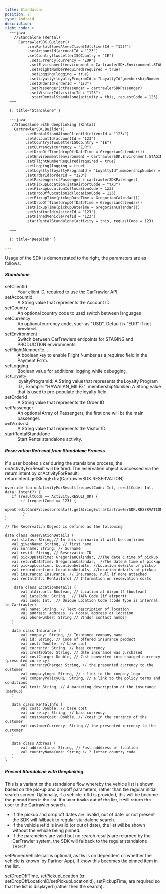 ```yaml
---
title: Standalone
position: 2
type: Android
description:
right_code: >
  ~~~java
    //Standalone (Rental)
      CartrawlerSDK.Builder()
          .setRentalStandAloneClientId(clientId = "1234")
          .setAccountId(accountId = "123")
          .setCountry(twoLetterISOCountry = "IE")
           .setCurrency(currency = "EUR")
           .setEnvironment(environment = CartrawlerSDK.Environment.STAGING)
           .setFlightNumberRequired(required = true)
           .setLogging(logging = true)
           .setLoyalty(loyaltyProgramId = "LoyaltyId",membershipNumber =  "123")
           .setOrderId(orderId = "123")
           .setPassenger(ctPassenger = cartrawlerSDKPassenger)
           .setVisitorId(visitorId = "123")
           .startRentalStandalone(activity = this, requestCode = 123)
  ~~~

  {: title="Standalone" }
  
  ~~~java
   //Standalone with deeplinking (Rental) 
    CartrawlerSDK.Builder()
         .setRentalStandAloneClientId(clientId = "1234")
         .setAccountId(accountId = "123")
         .setCountry(twoLetterISOCountry = "IE")
         .setCurrency(currency = "EUR")
         .setDropOffTime(dropOffDateTime = GregorianCalendar())
         .setEnvironment(environment = CartrawlerSDK.Environment.STAGING)
         .setFlightNumberRequired(required = true)
         .setLogging(logging = true)
         .setLoyalty(loyaltyProgramId = "LoyaltyId",membershipNumber =  "123")
         .setOrderId(orderId = "123")
         .setPassenger(ctPassenger = cartrawlerSDKPassenger)
         .setPickupLocation(iataAirportCode = "YXJ")
         .setPickupLocationId(locationCode = 123)
         .setDropOffLocationId(locationCode = 123)
         .setPickupTime(pickupDateTime = GregorianCalendar())
         .setDropOffTime(dropOffDateTime = GregorianCalendar()
         .setPickupTime(pickupDateTime = GregorianCalendar())
         .setVisitorId(visitorId = "123")
         .setPinnedVehicle(refId = "123")
         .startRentalStandalone(activity = this, requestCode = 123)
         
  ~~~
  
  {: title="Deeplink" }

---
```


Usage of the SDK is demonstrated to the right, the parameters are as follows:

<h5>Standalone</h5>

<dl>
<dt>setClientId</dt><dd>Your client ID, required to use the CarTrawler API.</dd>
<dt>setAccountId</dt><dd>A String value that represents the Account ID.</dd>
<dt>setCountry</dt><dd>An optional country code to used switch between languages</dd>
<dt>setCurrency</dt><dd>An optional currency code, such as "USD". Default is "EUR" if not provided.</dd>
<dt>setEnvironment</dt><dd>Switch between CarTrawlers endpoints for STAGING and PRODUCTION environments.</dd>
<dt>setFlightNumberRe...</dt><dd>A boolean key to enable Flight Number as a required field in the Payment Form.</dd>
<dt>setLogging</dt><dd>Boolean value for additional logging while debugging.</dd>
<dt>setLoyalty</dt><dd>loyaltyProgramId: A String value that represents the Loyalty Program ID , Example: "HAWAIIAN_MILES". membershipNumber: A String value that is used to pre-populate the loyalty field.</dd>
<dt>setOrderId</dt><dd>A String value that represents the Order ID</dd>
<dt>setPassenger</dt><dd>An optional Array of Passengers, the first one will be the main passenger.</dd>
<dt>setVisitorId</dt><dd>A String value that represents the Visitor ID.</dd>
<dt>startRentalStandalone</dt><dd>Start Rental standalone activity.</dd></dl>


<h5>Reservation Retrieval from Standalone Process</h5>

If a user booked a car during the standalone process, the onActivityForResult will be fired.
The reservation object is accessed via the return intent by onActivityForResult:
returnIntent.getStringExtra(CartrawlerSDK.RESERVATION)
    
    override fun onActivityForResult(requestCode: Int, resultCode: Int, data: Intent?) {
       if (resultCode == Activity.RESULT_OK) {
           if (requestCode == 123) {
                openCreditCardProcessor(data!!.getStringExtra(CartrawlerSDK.RESERVATION))
            }      
    }
    
    // The Reservation Object is defined as the following
    
    data class ReservationDetails (
       val status: String,// In this scernario it will be confirmed
       val givenName: String, // first name
       val surname: String, // Surname
       val resid: String, // Reservation ID
       val pickUpDateTime: GregorianCalendar, //The date & time of pickup
       val returnDateTime: GregorianCalendar,  //The date & time of pickup 
       val pickupLocation: LocationDetails, //Location details of pickup
       val returnLocation: LocationDetails, //Location details of pickup
       val insurance: Insurance, // Insurance, null if none attached
       val rentalInfo: RentalInfo) // Information on reservation costs
      
        data class LocationDetails (
           val atAirport: Boolean, // Location at Airport? (boolean)
           val iataCode: String,  // IATA Code (if airport)
           val code: Int,  // Unique Location Code (code type is internal to Cartrawler)
           val name: String, // Text description of location
           val address: Address, // Postal address of location
           val phoneNumber: String // Vendor contact number
       )
    
       data class Insurance (
           val company: String, // Insurance company name
           val id: String, // Code of offered insurance product
           val cost: Double, // base cost
           val currency: String, // base currency
           val createDate: String, // date insurance was purchased
           val costCharge: Double, // Cost converted into charged currency (presented currency)
           val currencyCharge: String, // the presented currency to the customer
           val companyLogo: String, // a link to the company logo
           val companyPolicyURL: String, // a link to the policy terms and conditions
           val text: String, // A marketing description of the insurance (markup)
       )
    
       data class RentalInfo (
           val cost: Double, // base cost
           val currency: String, // base currency
           val customerCost: Double, // /cost in the currency of the customer
           val customerCurrency: String // the presented currency to the customer
       )
    
       data class Address (
           val addressLine: String, // Post adddress of location
           val countryNameCode: String // 2 letter country code.
       )
    }
    
    
<h5>Present Standalone with Deeplinking</h5>

This is a variant on the standalone flow whereby the vehicle list is shown based on the pickup and dropoff parameters, rather than the regular initial search screen.
Optionally, if a vehicle refId is provided, this will be become the pinned item in the list.
If a user backs out of the list, it will return the user to the Cartrawler search.

- If the pickup and drop off dates are invalid, out of date, or not present the SDK will fallback to regular standalone search.
- If the vehicle refId is invalid (or out of date), the list will be shown without the vehicle being pinned.
- If the parameters are valid but no search results are returned by the CarTrawler system, the SDK will fallback to the regular standalone search.

setPinnedVehicle call is optional, as ths is on dependent on whether the vehicle is known (by Partner App), if know this becomes the pinned item in the list.

setDropOffTime, setPickupLocation (or setDropOffLocationID/setPickupLocationId), setPickupTime, are required so that the list is displayed (rather then the search).